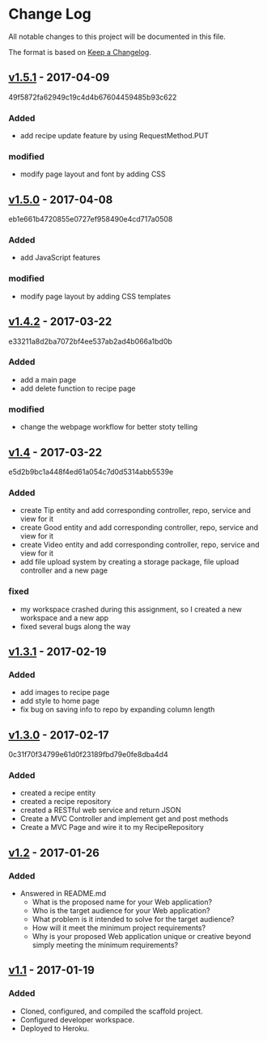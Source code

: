 # Change Log
All notable changes to this project will be documented in this file.

The format is based on [Keep a Changelog](http://keepachangelog.com/).

## [v1.5.1] - 2017-04-09
49f5872fa62949c19c4d4b67604459485b93c622
### Added
- add recipe update feature by using RequestMethod.PUT
### modified
- modify page layout and font by adding CSS

## [v1.5.0] - 2017-04-08
eb1e661b4720855e0727ef958490e4cd717a0508
### Added
- add JavaScript features
### modified
- modify page layout by adding CSS templates

## [v1.4.2] - 2017-03-22
e33211a8d2ba7072bf4ee537ab2ad4b066a1bd0b
### Added
- add a main page
- add delete function to recipe page
### modified
- change the webpage workflow for better stoty telling

## [v1.4] - 2017-03-22
e5d2b9bc1a448f4ed61a054c7d0d5314abb5539e
### Added
- create Tip entity and add corresponding controller, repo, service and view for it
- create Good entity and add corresponding controller, repo, service and view for it
- create Video entity and add corresponding controller, repo, service and view for it
- add file upload system by creating a storage package, file upload controller and a new page
### fixed
- my workspace crashed during this assignment, so I created a new workspace and a new app
- fixed several bugs along the way

## [v1.3.1] - 2017-02-19
### Added
- add images to recipe page
- add style to home page
- fix bug on saving info to repo by expanding column length


## [v1.3.0] - 2017-02-17
0c31f70f34799e61d0f23189fbd79e0fe8dba4d4
### Added
- created a recipe entity
- created a recipe repository
- created a RESTful web service and return JSON
- Create a MVC Controller and implement get and post methods
- Create a MVC Page and wire it to my RecipeRepository


## [v1.2] - 2017-01-26
### Added
- Answered in README.md
    - What is the proposed name for your Web application?
    - Who is the target audience for your Web application?
    - What problem is it intended to solve for the target audience?
    - How will it meet the minimum project requirements?
    - Why is your proposed Web application unique or creative beyond simply meeting the minimum requirements?


## [v1.1] - 2017-01-19
### Added
- Cloned, configured, and compiled the scaffold project.
- Configured developer workspace.
- Deployed to Heroku.

[v1.5.1]: https://github.com/infsci2560sp17/full-stack-web-XinyiShu/compare/v1.5.0...v1.5.1
[v1.5.0]: https://github.com/infsci2560sp17/full-stack-web-XinyiShu/compare/v1.4.2...v1.5.0
[v1.4.2]: https://github.com/infsci2560sp17/full-stack-web-XinyiShu/compare/v1.4...v1.4.2
[v1.4]: https://github.com/infsci2560sp17/full-stack-web-XinyiShu/compare/v1.3.1...v1.4
[v1.3.1]: https://github.com/infsci2560sp17/full-stack-web-XinyiShu/compare/v1.3.0...v1.3.1
[v1.3.0]: https://github.com/infsci2560sp17/full-stack-web-XinyiShu/compare/v1.2...v1.3.0
[v1.2]: https://github.com/infsci2560sp17/full-stack-web-XinyiShu/compare/v1.1...v1.2
[v1.1]: https://github.com/infsci2560sp17/full-stack-web-XinyiShu/compare/...v1.1
